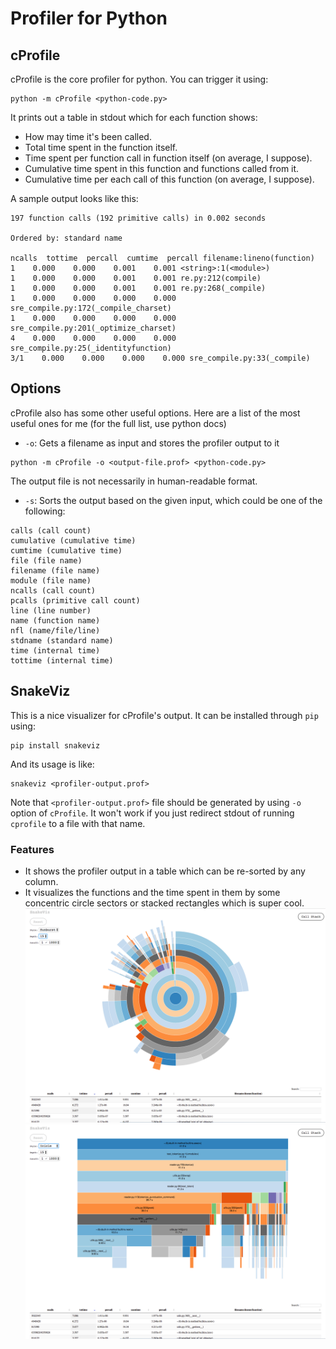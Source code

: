 # Profiler for Python
## cProfile
cProfile is the core profiler for python. You can trigger it using:
```
python -m cProfile <python-code.py>
```
It prints out a table in stdout which for each function shows:
- How may time it's been called.
- Total time spent in the function itself.
- Time spent per function call in function itself (on average, I suppose).
- Cumulative time spent in this function and functions called from it.
- Cumulative time per each call of this function (on average, I suppose).

A sample output looks like this:
```
197 function calls (192 primitive calls) in 0.002 seconds

Ordered by: standard name

ncalls  tottime  percall  cumtime  percall filename:lineno(function)
1    0.000    0.000    0.001    0.001 <string>:1(<module>)
1    0.000    0.000    0.001    0.001 re.py:212(compile)
1    0.000    0.000    0.001    0.001 re.py:268(_compile)
1    0.000    0.000    0.000    0.000 sre_compile.py:172(_compile_charset)
1    0.000    0.000    0.000    0.000 sre_compile.py:201(_optimize_charset)
4    0.000    0.000    0.000    0.000 sre_compile.py:25(_identityfunction)
3/1    0.000    0.000    0.000    0.000 sre_compile.py:33(_compile)
```

## Options
cProfile also has some other useful options. Here are a list of the most useful ones for me (for the full list, use python docs)
- `-o`: Gets a filename as input and stores the profiler output to it
```
python -m cProfile -o <output-file.prof> <python-code.py>
```
The output file is not necessarily in human-readable format.
- `-s`: Sorts the output based on the given input, which could be one of the following:
```
calls (call count)
cumulative (cumulative time)
cumtime (cumulative time)
file (file name)
filename (file name)
module (file name)
ncalls (call count)
pcalls (primitive call count)
line (line number)
name (function name)
nfl (name/file/line)
stdname (standard name)
time (internal time)
tottime (internal time)
```

## SnakeViz
This is a nice visualizer for cProfile's output. It can be installed through `pip` using:
```
pip install snakeviz
```
And its usage is like:
```
snakeviz <profiler-output.prof>
```
Note that `<profiler-output.prof>` file should be generated by using `-o` option of `cProfile`. It won't work if you just redirect stdout of running `cprofile` to a file with that name.

### Features
- It shows the profiler output in a table which can be re-sorted by any column.
- It visualizes the functions and the time spent in them by some concentric circle sectors or stacked rectangles which is super cool.
![alt text][circles-image]
![alt text][rectangles-image]

[circles-image]: figs/circles.png "Snakeviz visualization with concentric circles"
[rectangles-image]: figs/rectangles.png "Snakeviz visualization with stacked rectangles"